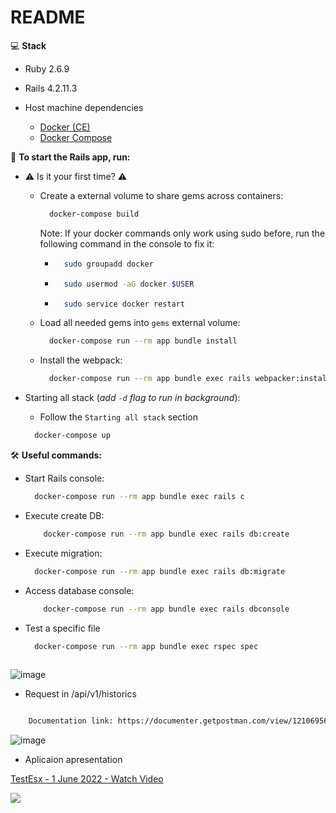 # README
💻 **Stack**

- Ruby 2.6.9

- Rails 4.2.11.3

- Host machine dependencies
  - [Docker (CE)](https://docs.docker.com/engine/installation/)
  - [Docker Compose](https://docs.docker.com/compose/install/)

🚀 **To start the Rails app, run:**

- ⚠️ Is it your first time? ⚠️

  - Create a external volume to share gems across containers:
      ```bash
        docker-compose build
      ```
    Note: If your docker commands only work using sudo before, run the following command in the console to fix it:
    - ```bash
        sudo groupadd docker
      ``` 
    - ```bash
        sudo usermod -aG docker $USER
      ``` 
    - ```bash
        sudo service docker restart
      ```
  - Load all needed gems into `gems` external volume:
    ```bash
      docker-compose run --rm app bundle install
    ```
  - Install the webpack:
    ```bash
      docker-compose run --rm app bundle exec rails webpacker:install
    ```


- Starting all stack (_add `-d` flag to run in background_):

  - Follow the `Starting all stack` section
  ```bash
    docker-compose up
  ```
🛠 **Useful commands:**

- Start Rails console:
  ```bash
    docker-compose run --rm app bundle exec rails c
  ```
- Execute create DB:
  ```bash
      docker-compose run --rm app bundle exec rails db:create
    ```
- Execute migration:
  ```bash
    docker-compose run --rm app bundle exec rails db:migrate
  ```
- Access database console:
  ```bash
      docker-compose run --rm app bundle exec rails dbconsole
    ```
- Test a specific file

  ```bash
    docker-compose run --rm app bundle exec rspec spec
   

  ```

![image](https://user-images.githubusercontent.com/60671993/171512954-dd25f901-41bf-4676-ba92-8dc2b24dd129.png)


- Request in /api/v1/historics
```bash

    Documentation link: https://documenter.getpostman.com/view/12106956/Uz5FJcGU
 ```
 
 ![image](https://user-images.githubusercontent.com/60671993/171513150-df0dd832-0897-4254-8cc4-7dc321d76eb8.png)

- Aplicaion apresentation

<a href="https://www.loom.com/share/8018fc5e9a8242ccbd239be8d24051a8">
    <p>TestEsx - 1 June 2022 - Watch Video</p>
    <img style="max-width:300px;" src="https://cdn.loom.com/sessions/thumbnails/8018fc5e9a8242ccbd239be8d24051a8-with-play.gif">
  </a>

